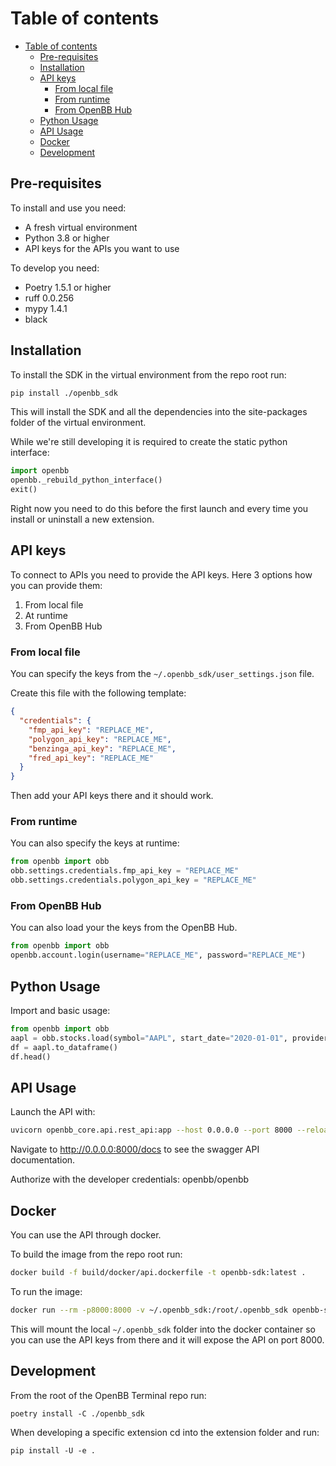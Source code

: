 # Table of contents

- [Table of contents](#table-of-contents)
  - [Pre-requisites](#pre-requisites)
  - [Installation](#installation)
  - [API keys](#api-keys)
    - [From local file](#from-local-file)
    - [From runtime](#from-runtime)
    - [From OpenBB Hub](#from-openbb-hub)
  - [Python Usage](#python-usage)
  - [API Usage](#api-usage)
  - [Docker](#docker)
  - [Development](#development)

## Pre-requisites

To install and use you need:

- A fresh virtual environment
- Python 3.8 or higher
- API keys for the APIs you want to use

To develop you need:

- Poetry 1.5.1 or higher
- ruff 0.0.256
- mypy 1.4.1
- black

## Installation

To install the SDK in the virtual environment from the repo root run:

```bash
pip install ./openbb_sdk
```

This will install the SDK and all the dependencies into the site-packages folder of the virtual environment.

While we're still developing it is required to create the static python interface:

```python
import openbb
openbb._rebuild_python_interface()
exit()
```

Right now you need to do this before the first launch and every time you install or uninstall a new extension.

## API keys

To connect to APIs you need to provide the API keys. Here 3 options how you can provide them:

1. From local file
2. At runtime
3. From OpenBB Hub

### From local file

You can specify the keys from the `~/.openbb_sdk/user_settings.json` file.

Create this file with the following template:

```json
{
  "credentials": {
    "fmp_api_key": "REPLACE_ME",
    "polygon_api_key": "REPLACE_ME",
    "benzinga_api_key": "REPLACE_ME",
    "fred_api_key": "REPLACE_ME"
  }
}
```

Then add your API keys there and it should work.

### From runtime

You can also specify the keys at runtime:

```python
from openbb import obb
obb.settings.credentials.fmp_api_key = "REPLACE_ME"
obb.settings.credentials.polygon_api_key = "REPLACE_ME"
```

### From OpenBB Hub

You can also load your the keys from the OpenBB Hub.

```python
from openbb import obb
openbb.account.login(username="REPLACE_ME", password="REPLACE_ME")
```

## Python Usage

Import and basic usage:

```python
from openbb import obb
aapl = obb.stocks.load(symbol="AAPL", start_date="2020-01-01", provider="fmp")
df = aapl.to_dataframe()
df.head()
```

## API Usage

Launch the API with:

```bash
uvicorn openbb_core.api.rest_api:app --host 0.0.0.0 --port 8000 --reload
```

Navigate to <http://0.0.0.0:8000/docs> to see the swagger API documentation.

Authorize with the developer credentials: openbb/openbb

## Docker

You can use the API through docker.

To build the image from the repo root run:

```bash
docker build -f build/docker/api.dockerfile -t openbb-sdk:latest .
```

To run the image:

```bash
docker run --rm -p8000:8000 -v ~/.openbb_sdk:/root/.openbb_sdk openbb-sdk:latest
```

This will mount the local `~/.openbb_sdk` folder into the docker container so you can use the API keys from there and it will expose the API on port 8000.

## Development

From the root of the OpenBB Terminal repo run:

`poetry install -C ./openbb_sdk`

When developing a specific extension cd into the extension folder and run:

`pip install -U -e .`
